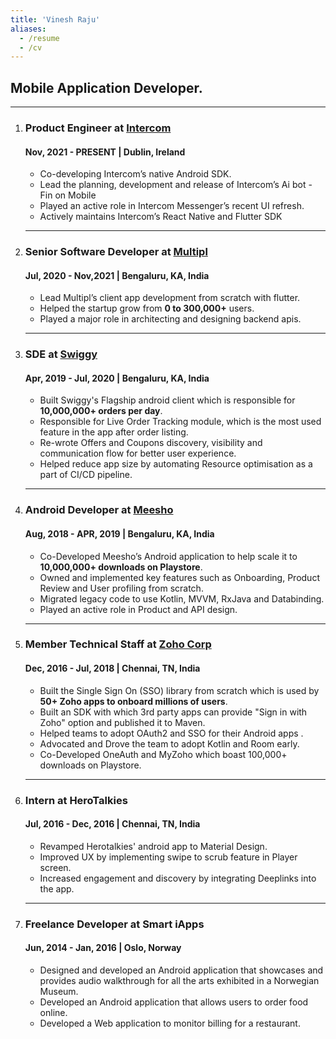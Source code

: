 ```yaml
---
title: 'Vinesh Raju'
aliases:
  - /resume
  - /cv
---
```

## Mobile Application Developer.  
------------------------
1. ### **Product Engineer** at [**Intercom**](https://intercom.com)
   #### Nov, 2021 - PRESENT | Dublin, Ireland
    - Co-developing Intercom’s native Android SDK.
    - Lead the planning, development and release of Intercom’s Ai bot - Fin on Mobile
    - Played an active role in Intercom Messenger’s recent UI refresh.
    - Actively maintains Intercom’s React Native and Flutter SDK
    ------------------------
1. ### **Senior Software Developer** at [**Multipl**](https://multipl.xyz)
   #### Jul, 2020 - Nov,2021 | Bengaluru, KA, India
    - Lead Multipl’s client app development from scratch with flutter.
    - Helped the startup grow from **0 to 300,000+** users.
    - Played a major role in architecting and designing backend apis.
   ------------------------
1. ### **SDE** at [**Swiggy**](https://swiggy.com) 
   #### Apr, 2019 - Jul, 2020 | Bengaluru, KA, India
    - Built Swiggy's Flagship android client which is responsible for **10,000,000+ orders per day**.
    - Responsible for Live Order Tracking module, which is the most used feature in the app after order listing.
    - Re-wrote Offers and Coupons discovery, visibility and communication flow for better user experience.
    - Helped reduce app size by automating Resource optimisation as a part of CI/CD pipeline.
   ------------------------
1. ### **Android Developer** at [**Meesho**](https://meesho.com) 
   #### Aug, 2018 - APR, 2019 | Bengaluru, KA, India
    - Co-Developed Meesho’s Android application to help scale it to **10,000,000+ downloads on Playstore**.
    - Owned and implemented key features such as Onboarding, Product Review and User profiling from scratch.
    - Migrated legacy code to use Kotlin, MVVM, RxJava and Databinding.
    - Played an active role in Product and API design.
   ------------------------
1. ### **Member Technical Staff** at [**Zoho Corp**](https://zoho.com) 
   #### Dec, 2016 - Jul, 2018 | Chennai, TN, India
    - Built the Single Sign On (SSO) library from scratch which is used by **50+ Zoho apps to onboard millions of users**.
    - Built an SDK with which 3rd party apps can provide "Sign in with Zoho" option and published it to Maven.
    - Helped teams to adopt OAuth2 and SSO for their Android apps .
    - Advocated and Drove the team to adopt Kotlin and Room early.
    - Co-Developed OneAuth and MyZoho which boast 100,000+ downloads on Playstore.
   ------------------------
1. ### **Intern** at **HeroTalkies** 
   #### Jul, 2016 - Dec, 2016 | Chennai, TN, India
    - Revamped Herotalkies' android app to Material Design.
    - Improved UX by implementing swipe to scrub feature in Player screen.
    - Increased engagement and discovery by integrating Deeplinks into the app.
   ------------------------
1. ### **Freelance Developer** at **Smart iApps** 
   #### Jun, 2014 - Jan, 2016 | Oslo, Norway
    - Designed and developed an Android application that showcases and provides audio walkthrough for all the arts exhibited in a Norwegian Museum.
    - Developed an Android application that allows users to order food online.
    - Developed a Web application to monitor billing for a restaurant.
